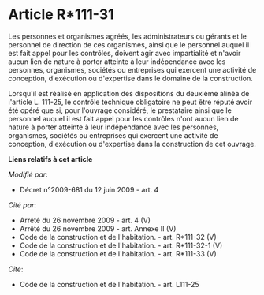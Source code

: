# Article R*111-31

Les personnes et organismes agréés, les administrateurs ou gérants et le personnel de direction de ces organismes, ainsi que
le personnel auquel il est fait appel pour les contrôles, doivent agir avec impartialité et n'avoir aucun lien de nature à
porter atteinte à leur indépendance avec les personnes, organismes, sociétés ou entreprises qui exercent une activité de
conception, d'exécution ou d'expertise dans le domaine de la construction. 

Lorsqu'il est réalisé en application des dispositions du deuxième alinéa de l'article L. 111-25, le contrôle technique
obligatoire ne peut être réputé avoir été opéré que si, pour l'ouvrage considéré, le prestataire ainsi que le personnel
auquel il est fait appel pour les contrôles n'ont aucun lien de nature à porter atteinte à leur indépendance avec les
personnes, organismes, sociétés ou entreprises qui exercent une activité de conception, d'exécution ou d'expertise dans la
construction de cet ouvrage.

**Liens relatifs à cet article**

_Modifié par_:

  - Décret n°2009-681 du 12 juin 2009 - art. 4

_Cité par_:

  - Arrêté du 26 novembre 2009 - art. 4 (V)
  - Arrêté du 26 novembre 2009 - art. Annexe II (V)
  - Code de la construction et de l'habitation. - art. R*111-32 (V)
  - Code de la construction et de l'habitation. - art. R*111-32-1 (V)
  - Code de la construction et de l'habitation. - art. R*111-33 (V)

_Cite_:

  - Code de la construction et de l'habitation. - art. L111-25
